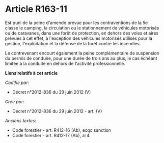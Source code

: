 # Article R163-11

Est puni de la peine d'amende prévue pour les contraventions de la 5e classe le camping, la circulation ou le stationnement
de véhicules motorisés ou de caravanes, dans une forêt de protection, en dehors des voies et aires prévues à cet effet, à
l'exception des véhicules motorisés utilisés pour la gestion, l'exploitation et la défense de la forêt contre les incendies.

Le contrevenant encourt également la peine complémentaire de suspension du permis de conduire, pour une durée de trois ans au
plus, le cas échéant limitée à la conduite en dehors de l'activité professionnelle.

**Liens relatifs à cet article**

_Codifié par_:

  - Décret n°2012-836 du 29 juin 2012 (V)

_Créé par_:

  - Décret n°2012-836 du 29 juin 2012 - art. (V)

_Anciens textes_:

  - Code forestier - art. R412-16 (Ab), ecqc sanction
  - Code forestier - art. R412-17 (Ab), al 4
